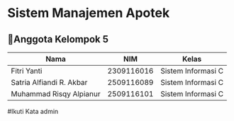 # Sistem Manajemen Apotek

## 👥Anggota Kelompok 5
| Nama                      | NIM           | Kelas             |
|---------------------------|---------------|-------------------|
| Fitri Yanti               | 2309116016    | Sistem Informasi C |
| Satria Alfiandi R. Akbar  | 2509116089    | Sistem Informasi C |
| Muhammad Risqy Alpianur   | 2509116101    | Sistem Informasi C |

#Ikuti Kata admin
